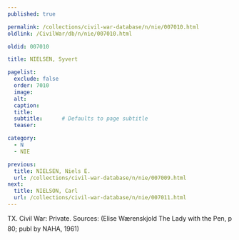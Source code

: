 ```yaml
---
published: true

permalink: /collections/civil-war-database/n/nie/007010.html
oldlink: /CivilWar/db/n/nie/007010.html

oldid: 007010

title: NIELSEN, Syvert

pagelist:
  exclude: false
  order: 7010
  image: 
  alt:
  caption:
  title:
  subtitle:      # Defaults to page subtitle
  teaser:

category: 
  - N 
  - NIE

previous:
  title: NIELSEN, Niels E.
  url: /collections/civil-war-database/n/nie/007009.html  
next:
  title: NIELSON, Carl
  url: /collections/civil-war-database/n/nie/007011.html   
---
```

TX. Civil War: Private. Sources: (Elise W&aelig;renskjold &#147;The Lady with the Pen&#148;, p 80; publ by NAHA, 1961)